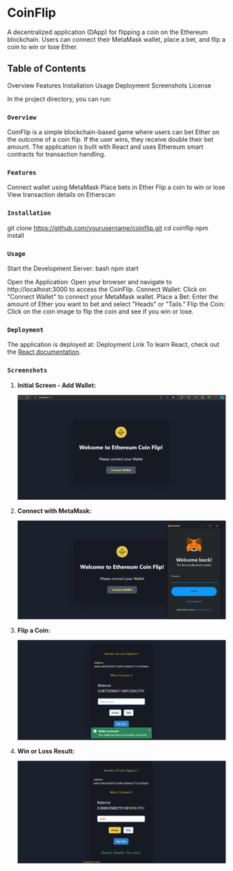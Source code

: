 # CoinFlip 

A decentralized application (DApp) for flipping a coin on the Ethereum blockchain. Users can connect their MetaMask wallet, place a bet, and flip a coin to win or lose Ether.

## Table of Contents
Overview
Features
Installation
Usage
Deployment
Screenshots
License

In the project directory, you can run:

### `Overview`

CoinFlip is a simple blockchain-based game where users can bet Ether on the outcome of a coin flip. If the user wins, they receive double their bet amount. The application is built with React and uses Ethereum smart contracts for transaction handling.

### `Features`

Connect wallet using MetaMask
Place bets in Ether
Flip a coin to win or lose
View transaction details on Etherscan

### `Installation`

git clone https://github.com/yourusername/coinflip.git
cd coinflip
npm install

### `Usage`

Start the Development Server:
bash
npm start

Open the Application:
Open your browser and navigate to http://localhost:3000 to access the CoinFlip.
Connect Wallet:
Click on "Connect Wallet" to connect your MetaMask wallet.
Place a Bet:
Enter the amount of Ether you want to bet and select "Heads" or "Tails."
Flip the Coin:
Click on the coin image to flip the coin and see if you win or lose.

### `Deployment`

The application is deployed at: Deployment Link 
To learn React, check out the [React documentation](https://reactjs.org/).

### `Screenshots`

1. **Initial Screen - Add Wallet:**

   ![Initial Screen - Add Wallet](public/screenshots/addwallet.png)

2. **Connect with MetaMask:**

   ![Connect with MetaMask](public/screenshots/connectwithmetamask.png)

3. **Flip a Coin:**

   ![Flip a Coin](public/screenshots/flipcoin.png)

4. **Win or Loss Result:**

   ![Win or Loss Result](public/screenshots/winorloss.png)
